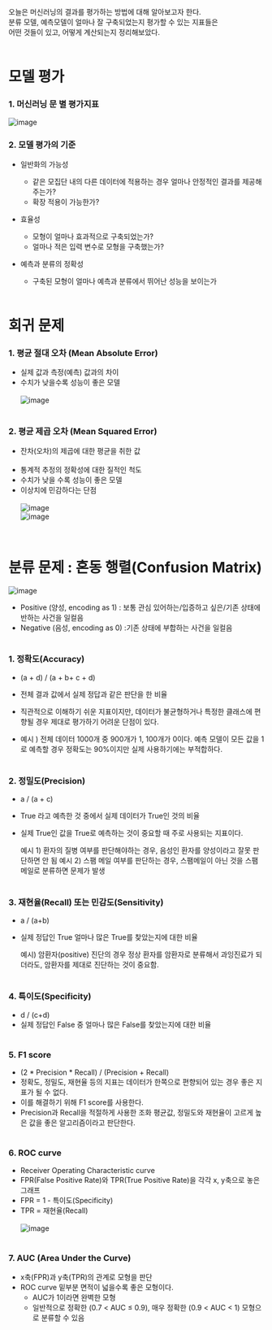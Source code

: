오늘은 머신러닝의 결과를 평가하는 방법에 대해 알아보고자 한다. <br/>
분류 모델, 예측모델이 얼마나 잘 구축되었는지 평가할 수 있는 지표들은 <br/>
어떤 것들이 있고, 어떻게 계산되는지 정리해보았다.<br/><br/>

# 모델 평가

### 1. 머신러닝 문 별 평가지표 
![image](https://user-images.githubusercontent.com/93183070/164710943-80bd37f9-cfcd-4cd1-a88c-7f1b03a03264.png)

### 2. 모델 평가의 기준

- 일반화의 가능성
  - 같은 모집단 내의 다른 데이터에 적용하는 경우 얼마나 안정적인 결과를 제공해주는가?
  - 확장 적용이 가능한가?

- 효율성
  - 모형이 얼마나 효과적으로 구축되었는가?
  - 얼마나 적은 입력 변수로 모형을 구축했는가?

- 예측과 분류의 정확성
  - 구축된 모형이 얼마나 예측과 분류에서 뛰어난 성능을 보이는가 <br/><br/>

# 회귀 문제

### 1. 평균 절대 오차 (Mean Absolute Error)

- 실제 값과 측정(예측) 값과의 차이<br/>
- 수치가 낮을수록 성능이 좋은 모델<br/><br/>
![image](https://user-images.githubusercontent.com/93183070/164711115-2a274cea-b5d7-4080-b992-7286595493d4.png)
<br/><br/>

### 2. 평균 제곱 오차 (Mean Squared Error)

- 잔차(오차)의 제곱에 대한 평균을 취한 값<br/><br/>
- 통계적 추정의 정확성에 대한 질적인 척도<br/>
- 수치가 낮을 수록 성능이 좋은 모델<br/>
- 이상치에 민감하다는 단점<br/><br/>
![image](https://user-images.githubusercontent.com/93183070/164711210-cbfff77b-6674-419c-bd1d-715c23e33756.png)<br/>
![image](https://user-images.githubusercontent.com/93183070/164711224-0137eec8-a105-4b05-b3ba-ba77018af10e.png)<br/>

<br/>

# 분류 문제 : 혼동 행렬(Confusion Matrix)

![image](https://user-images.githubusercontent.com/93183070/164711399-18c50a48-866b-482c-a7d9-6f7b33fddc28.png)
* Positive (양성, encoding as 1) : 보통 관심 있어하는/입증하고 싶은/기존 상태에 반하는 사건을 일컬음<br/>
* Negative (음성, encoding as 0) :기존 상태에 부합하는 사건을 일컬음<br/><br/>

### 1. 정확도(Accuracy)
- (a + d) / (a + b+ c + d)
- 전체 결과 값에서 실제 정답과 같은 판단을 한 비율
- 직관적으로 이해하기 쉬운 지표이지만, 데이터가 불균형하거나 특정한 클래스에 편향될 경우 제대로 평가하기 어려운 단점이 있다.

- 예시 )
  전체 데이터 1000개 중 900개가 1, 100개가 0이다.
  예측 모델이 모든 값을 1로 예측할 경우 정확도는 90%이지만 실제 사용하기에는 부적합하다.
<br/><br/>

### 2. 정밀도(Precision)
- a / (a + c)
- True 라고 예측한 것 중에서 실제 데이터가 True인 것의 비율
- 실제 True인 값을 True로 예측하는 것이 중요할 때 주로 사용되는 지표이다.

  예시 1) 환자의 질병 여부를 판단해야하는 경우, 음성인 환자를 양성이라고 잘못 판단하면 안 됨
  예시 2) 스팸 메일 여부를 판단하는 경우, 스팸메일이 아닌 것을 스팸메일로 분류하면 문제가 발생
<br/><br/>

### 3. 재현율(Recall) 또는 민감도(Sensitivity)
- a / (a+b)
- 실제 정답인 True  얼마나 많은 True를 찾았는지에 대한 비율

  예시)
  암환자(positive) 진단의 경우 정상 환자를 암환자로 분류해서 과잉진료가 되더라도, 암환자를 제대로 진단하는 것이 중요함. 
<br/><br/>

### 4. 특이도(Specificity)
- d / (c+d) 
- 실제 정답인 False 중 얼마나 많은 False를 찾았는지에 대한 비율
<br/><br/>

### 5. F1 score
- (2 * Precision * Recall) / (Precision + Recall)
- 정확도, 정밀도, 재현율 등의 지표는 데이터가 한쪽으로 편향되어 있는 경우 좋은 지표가 될 수 없다. 
- 이를 해결하기 위해 F1 score를 사용한다.
- Precision과 Recall을 적절하게 사용한 조화 평균값, 정밀도와 재현율이 고르게 높은 값을 좋은 알고리즘이라고 판단한다.
<br/><br/>

### 6. ROC curve
- Receiver Operating Characteristic curve
- FPR(False Positive Rate)와 TPR(True Positive Rate)을 각각 x, y축으로 놓은 그래프
- FPR = 1 - 특이도(Specificity)
- TPR = 재현율(Recall)<br/><br/>
![image](https://user-images.githubusercontent.com/93183070/164711594-76e990a7-f070-462a-bff4-9b4fdeb698fd.png)
<br/><br/>

### 7. AUC (Area Under the Curve)
- x축(FPR)과 y축(TPR)의 관계로 모형을 판단
- ROC curve 밑부분 면적이 넓을수록 좋은 모형이다.
  - AUC가 1이라면 완벽한 모형
  - 일반적으로 정확한 (0.7 < AUC ≤ 0.9), 매우 정확한 (0.9 < AUC < 1) 모형으로  분류할 수 있음
